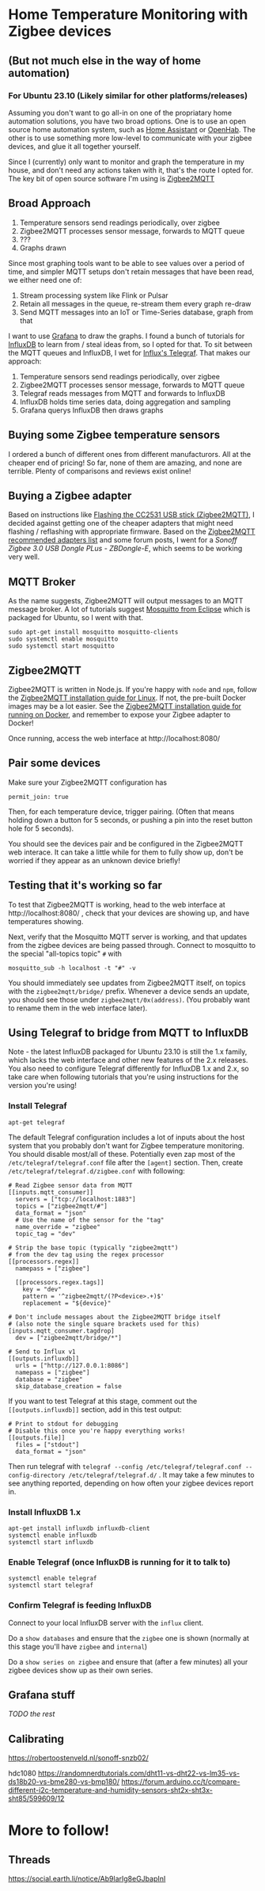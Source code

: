 # Home Temperature Monitoring with Zigbee devices
## (But not much else in the way of home automation)
### For Ubuntu 23.10 (Likely similar for other platforms/releases)

Assuming you don't want to go all-in on one of the propriatary home automation
solutions, you have two broad options. One is to use an open source home
automation system, such as [Home Assistant](https://www.home-assistant.io/) or
[OpenHab](https://www.openhab.org/). The other is to use something more 
low-level to communicate with your zigbee devices, and glue it all together 
yourself.

Since I (currently) only want to monitor and graph the temperature in my 
house, and don't need any actions taken with it, that's the route I opted
for. The key bit of open source software I'm using is
[Zigbee2MQTT](https://www.zigbee2mqtt.io/)

## Broad Approach

1. Temperature sensors send readings periodically, over zigbee
1. Zigbee2MQTT processes sensor message, forwards to MQTT queue
1. ???
1. Graphs drawn

Since most graphing tools want to be able to see values over a period of
time, and simpler MQTT setups don't retain messages that have been read,
we either need one of:

1. Stream processing system like Flink or Pulsar
1. Retain all messages in the queue, re-stream them every graph re-draw
1. Send MQTT messages into an IoT or Time-Series database, graph from that

I want to use [Grafana](https://grafana.com/) to draw the graphs. I found
a bunch of tutorials for [InfluxDB](https://www.influxdata.com/products/influxdb-overview/) 
to learn from / steal ideas from, so I opted for that. To sit between the
MQTT queues and InfluxDB, I wet for 
[Influx's Telegraf](https://github.com/influxdata/telegraf). That makes
our approach:

1. Temperature sensors send readings periodically, over zigbee
1. Zigbee2MQTT processes sensor message, forwards to MQTT queue
1. Telegraf reads messages from MQTT and forwards to InfluxDB
1. InfluxDB holds time series data, doing aggregation and sampling
1. Grafana querys InfluxDB then draws graphs 

## Buying some Zigbee temperature sensors

I ordered a bunch of different ones from different manufacturors. All at the 
cheaper end of pricing! So far, none of them are amazing, and none are 
terrible. Plenty of comparisons and reviews exist online!

## Buying a Zigbee adapter

Based on instructions like [Flashing the CC2531 USB stick (Zigbee2MQTT)](https://www.zigbee2mqtt.io/guide/adapters/flashing/flashing_the_cc2531.html),
I decided against getting one of the cheaper adapters that might need 
flashing / reflashing with appropriate firmware. Based on the
[Zigbee2MQTT recommended adapters list](https://www.zigbee2mqtt.io/guide/adapters/#recommended)
and some forum posts, I went for a *Sonoff Zigbee 3.0 USB Dongle PLus - 
ZBDongle-E*, which seems to be working very well.

## MQTT Broker

As the name suggests, Zigbee2MQTT will output messages to an MQTT message
broker. A lot of tutorials suggest [Mosquitto from Eclipse](https://mosquitto.org/)
which is packaged for Ubuntu, so I went with that.

```
sudo apt-get install mosquitto mosquitto-clients
sudo systemctl enable mosquitto
sudo systemctl start mosquitto
```

## Zigbee2MQTT

Zigbee2MQTT is written in Node.js. If you're happy with `node` and `npm`, 
follow the [Zigbee2MQTT installation guide for Linux](https://www.zigbee2mqtt.io/guide/installation/01_linux.html).
If not, the pre-built Docker images may be a lot easier. See the
[Zigbee2MQTT installation guide for running on Docker](https://www.zigbee2mqtt.io/guide/installation/02_docker.html),
and remember to expose your Zigbee adapter to Docker!

Once running, access the web interface at http://localhost:8080/

## Pair some devices
Make sure your Zigbee2MQTT configuration has

```permit_join: true```

Then, for each temperature device, trigger pairing. (Often that means holding down a button
for 5 seconds, or pushing a pin into the reset button hole for 5 seconds).

You should see the devices pair and be configured in the Zigbee2MQTT web interace. It can
take a little while for them to fully show up, don't be worried if they appear as an
unknown device briefly!

## Testing that it's working so far

To test that Zigbee2MQTT is working, head to the web interface at 
http://localhost:8080/ , check that your devices are showing up, and have 
temperatures showing.

Next, verify that the Mosquitto MQTT server is working, and that updates from 
the zigbee devices are being passed through. Connect to mosquitto to the special
"all-topics topic" `#` with

```mosquitto_sub -h localhost -t "#" -v```

You should immediately see updates from Zigbee2MQTT itself, on topics with the
`zigbee2mqtt/bridge/` prefix. Whenever a device sends an update, you should see
those under `zigbee2mqtt/0x(address)`. (You probably want to rename them in the
web interface later).

## Using Telegraf to bridge from MQTT to InfluxDB

Note - the latest InfluxDB packaged for Ubuntu 23.10 is still the 1.x family, 
which lacks the web interface and other new features of the 2.x releases. You
also need to configure Telegraf differently for InfluxDB 1.x and 2.x, so take
care when following tutorials that you're using instructions for the version
you're using!

### Install Telegraf
```apt-get telegraf```

The default Telegraf configuration includes a lot of inputs about the host
system that you probably don't want for Zigbee temperature monitoring. 
You should disable most/all of these. Potentially even zap most of the
`/etc/telegraf/telegraf.conf` file after the `[agent]` section. Then, 
create `/etc/telegraf/telegraf.d/zigbee.conf` with following:

```
# Read Zigbee sensor data from MQTT
[[inputs.mqtt_consumer]]
  servers = ["tcp://localhost:1883"]
  topics = ["zigbee2mqtt/#"]
  data_format = "json"
  # Use the name of the sensor for the "tag"
  name_override = "zigbee"
  topic_tag = "dev"
 
# Strip the base topic (typically "zigbee2mqtt") 
# from the dev tag using the regex processor
[[processors.regex]]
  namepass = ["zigbee"]
 
  [[processors.regex.tags]]
    key = "dev"
    pattern = '^zigbee2mqtt/(?P<device>.+)$'
    replacement = "${device}"

# Don't include messages about the Zigbee2MQTT bridge itself
# (also note the single square brackets used for this)
[inputs.mqtt_consumer.tagdrop]
  dev = ["zigbee2mqtt/bridge/*"]

# Send to Influx v1
[[outputs.influxdb]]
  urls = ["http://127.0.0.1:8086"]
  namepass = ["zigbee"]
  database = "zigbee"
  skip_database_creation = false
```

If you want to test Telegraf at this stage, comment out the
`[[outputs.influxdb]]` section, add in this test output:
```
# Print to stdout for debugging
# Disable this once you're happy everything works!
[[outputs.file]]
  files = ["stdout"]
  data_format = "json"
```
Then run telegraf with 
`telegraf --config /etc/telegraf/telegraf.conf --config-directory /etc/telegraf/telegraf.d/`
 . It may take a few minutes to see anything reported, depending on how
often your zigbee devices report in.

### Install InfluxDB 1.x
```
apt-get install influxdb influxdb-client
systemctl enable influxdb
systemctl start influxdb
```

### Enable Telegraf (once InfluxDB is running for it to talk to)
```
systemctl enable telegraf
systemctl start telegraf
```

### Confirm Telegraf is feeding InfluxDB
Connect to your local InfluxDB server with the `influx` client.

Do a `show databases` and ensure that the `zigbee` one is shown
(normally at this stage you'll have `zigbee` and `internal`)

Do a `show series on zigbee` and ensure that (after a few minutes)
all your zigbee devices show up as their own series.

## Grafana stuff

*TODO the rest*

## Calibrating
https://robertoostenveld.nl/sonoff-snzb02/

 hdc1080
https://randomnerdtutorials.com/dht11-vs-dht22-vs-lm35-vs-ds18b20-vs-bme280-vs-bmp180/
https://forum.arduino.cc/t/compare-different-i2c-temperature-and-humidity-sensors-sht2x-sht3x-sht85/599609/12

# More to follow!

## Threads
https://social.earth.li/notice/Ab9larIg8eGJbapInI
